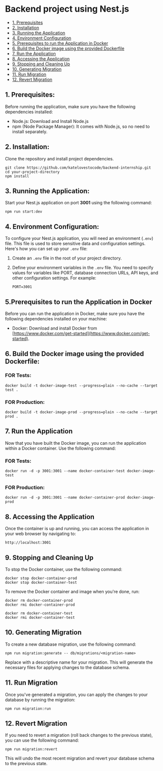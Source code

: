 # Backend project using Nest.js

- [1. Prerequisites](#1-prerequisites)
- [2. Installation ](#2-installation)
- [3. Running the Application](#3-running-the-application)
- [4. Environment Configuration](#4-environment-configuration)
- [5. Prerequisites to run the Application in Docker](#5-prerequisites-to-run-the-application-in-docker)
- [6. Build the Docker image using the provided Dockerfile](#6-build-the-docker-image-using-the-provided-dockerfile)
- [7. Run the Application](#7-run-the-application)
- [8. Accessing the Application](#8-accessing-the-application)
- [9. Stopping and Cleaning Up](#9-stopping-and-cleaning-up)
- [10. Generating Migration](#10-generating-migration)
- [11. Run Migration](#11-run-migration)
- [12. Revert Migration](#12-revert-migration)

## 1. Prerequisites:

Before running the application, make sure you have the following dependencies installed:

- Node.js: Download and Install Node.js
- npm (Node Package Manager): It comes with Node.js, so no need to install separately.

## 2. Installation:

Clone the repository and install project dependencies.

```
git clone https://github.com/katelovestocode/backend-internship.git
cd your-project-directory
npm install
```

## 3. Running the Application:

Start your Nest.js application on port **3001** using the following command:

```
npm run start:dev
```

## 4. Environment Configuration:

To configure your Nest.js application, you will need an environment (`.env`) file. This file is used to store sensitive data and configuration settings. Here's how you can set up your `.env` file:

1. Create an `.env` file in the root of your project directory.

2. Define your environment variables in the `.env` file. You need to specify values for variables like PORT, database connection URLs, API keys, and other configuration settings. For example:

   ```env
   PORT=3001
   ```

## 5.Prerequisites to run the Application in Docker

Before you can run the application in Docker, make sure you have the following dependencies installed on your machine:

- Docker: Download and install Docker from [https://www.docker.com/get-started](https://www.docker.com/get-started).

## 6. Build the Docker image using the provided Dockerfile:

### FOR Tests:

```
docker build -t docker-image-test --progress=plain --no-cache --target test .
```

### FOR Production:

```
docker build -t docker-image-prod --progress=plain --no-cache --target prod .
```

## 7. Run the Application

Now that you have built the Docker image, you can run the application within a Docker container. Use the following command:

### FOR Tests:

```
docker run -d -p 3001:3001 --name docker-container-test docker-image-test
```

### FOR Production:

```
docker run -d -p 3001:3001 --name docker-container-prod docker-image-prod
```

## 8. Accessing the Application

Once the container is up and running, you can access the application in your web browser by navigating to:

```
http://localhost:3001
```

## 9. Stopping and Cleaning Up

To stop the Docker container, use the following command:

```
docker stop docker-container-prod
docker stop docker-container-test
```

To remove the Docker container and image when you're done, run:

```
docker rm docker-container-prod
docker rmi docker-container-prod

docker rm docker-container-test
docker rmi docker-container-test
```

## 10. Generating Migration

To create a new database migration, use the following command:

```
npm run migration:generate -- db/migrations/<migration-name>
```

Replace <migration-name> with a descriptive name for your migration. This will generate the necessary files for applying changes to the database schema.

## 11. Run Migration

Once you've generated a migration, you can apply the changes to your database by running the migration:

```
npm run migration:run
```

## 12. Revert Migration

If you need to revert a migration (roll back changes to the previous state), you can use the following command:

```
npm run migration:revert
```

This will undo the most recent migration and revert your database schema to the previous state.
